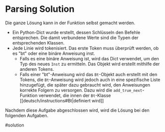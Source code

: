 # Parsing Solution

Die ganze Lösung kann in der Funktion selbst gemacht werden.
- Ein Python-Dict wurde erstellt, dessen Schlüsseln den Befehle entsprechen. Die damit verbundene Werte sind die Typen der entsprechenden Klassen.
- Jede Linie wird tokenisiert. Das erste Token muss überprüft werden, ob es "bt" oder eine binäre Anweisung inst.
	-  Falls es eine binäre Anweisung ist, wird das Dict verwendet, um den Typ des neues `Inst` zu ermitteln. Das Objekt wird erstellt mithilfe der anderen Tokens.
	- Falls einer "bt"-Anweisung wird das `Bt`-Objekt auch erstellt mit den Tokens, die `Bt`-Anweisung wird jedoch auch in eine spezifische Liste hinzugefügt, die später dazu gebraucht wird, den Anweisungen korrekte Folgern zu versorgen. Dazu wird die `add_true_next`-Funktion verwendet, die innen der `Bt`-Klasse [[deutsch/instructions#Bt|definiert wird]]


Nachdem diese Aufgabe abgeschlossen wird, wird die Lösung bei den folgenden Aufgaben.

#solution